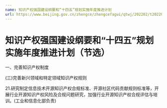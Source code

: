 ```yaml
---
name: 知识产权强国建设纲要和“十四五”规划实施年度推进计划
url: https://www.beijing.gov.cn/zhengce/zhengcefagui/qtwj/202202/t20220228_2617636.html
---
```


# 知识产权强国建设纲要和“十四五”规划实施年度推进计划（节选）

一、完善知识产权制度

(三)完善新兴领域和特定领域知识产权规则

21.研究制定信息技术开源知识产权合规标准、开源社区代码贡献规则标准等，开展行业开源知识产权风险及合规问题研究，加强行业开源知识产权合规评估与培训。(工业和信息化部负责)
